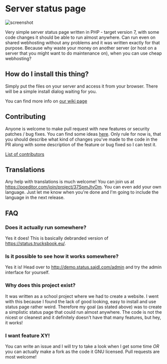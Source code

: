 # Server status page
![screenshot](https://status.trucksbook.eu/img/screenshot.png)

Very simple server status page written in PHP - target version 7, with some code changes it should be able to run almost anywhere. Can run even on shared webhosting without any problems and it was written exactly for that purpose. Because why waste your money on another server (or host on a server that you might want to do maintenance on), when you can use cheap webhosting?

## How do I install this thing?
Simply put the files on your server and access it from your browser. There will be a simple install dialog waiting for you.

You can find more info on [our wiki page](https://github.com/Pryx/server-status/wiki)

## Contributing
Anyone is welcome to make pull request with new features or security patches / bug fixes. You can find some ideas [here](https://github.com/Pryx/server-status/labels/help%20wanted). Only rule for now is, that you should describe what kind of changes you've made to the code in the PR along with some description of the feature or bug fixed so I can test it.

[List of contributors](https://github.com/Pryx/server-status/wiki/contributors)

## Translations
Any help with translations is much welcome! You can join us at https://poeditor.com/join/project/37SpmJtyOm. You can even add your own language. Just let me know when you're done and I'm going to include the language in the next release.

## FAQ

### Does it actually run somewhere?
Yes it does! This is basically debranded version of https://status.trucksbook.eu/. 

### Is it possible to see how it works somewhere?
Yes it is! Head over to http://demo.status.sajdl.com/admin and try the admin interface for yourself.

### Why does this project exist?
It was written as a school project where we had to create a website. I went with this because I found the lack of good looking, easy to install and use status page rather weird. Therefore my goal (as stated above) was to create a simplistic status page that could run almost anywhere. The code is not the nicest or cleanest and it definitely doesn't have that many features, but hey, it works!

### I want feature XY!
You can write an issue and I will try to take a look when I get some time *OR* you can actually make a fork as the code it GNU licensed. Pull requests are most welcome!
